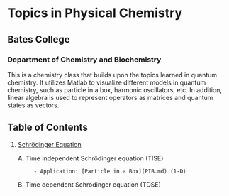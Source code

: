 # Topics in Physical Chemistry

## Bates College

### Department of Chemistry and Biochemistry
This is a chemistry class that builds upon the topics learned in quantum chemistry. It utilizes Matlab to visualize different models in quantum chemistry, such as particle in a box, harmonic oscillators, etc. In addition, linear algebra is used to represent operators as matrices and quantum states as vectors.

## Table of Contents
1. [Schrödinger Equation](Schrodinger.md)

    A. Time independent Schrödinger equation (TISE)
    
            - Application: [Particle in a Box](PIB.md) (1-D)
            
    B. Time dependent Schrodinger equation (TDSE)
